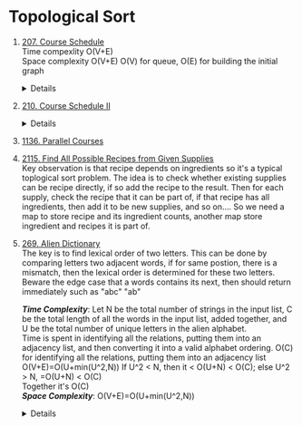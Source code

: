 # Topological Sort
1. [207. Course Schedule](https://leetcode.com/problems/course-schedule)  
    Time compexlity O(V+E)  
    Space complexity O(V+E) O(V) for queue, O(E) for building the initial graph
    <details>

      ```python
    def canFinish(self, numCourses: int, prerequisites: List[List[int]]) -> bool:
        indegree = [0] * numCourses
        adj = [[] for _ in range(numCourses)]
        for curr, pre in prerequisites:
            adj[pre].append(curr)
            indegree[curr] += 1
        
        queue = deque()
        visited = 0
        for i in range(numCourses):
            if indegree[i] == 0:
                queue.append(i)

        while queue:
            node = queue.popleft()
            visited += 1

            for neighbour in adj[node]:
                indegree[neighbour] -= 1
                if indegree[neighbour] == 0:
                    queue.append(neighbour)
        
        return visited == numCourses      
      ```
    </details>

1. [210. Course Schedule II](https://leetcode.com/problems/course-schedule-ii)  
    <details>

      ```python
        def findOrder(self, numCourses: int, prerequisites: List[List[int]]) -> List[int]:
            indegree = [0] * numCourses
            adj = [[] for _ in range(numCourses)]
            for curr, pre in prerequisites:
                adj[pre].append(curr)
                indegree[curr] += 1
    
            queue = deque()
            for i in range(len(indegree)):
                if indegree[i] == 0:
                    queue.append(i)
    
            result = []
            while queue:
                node = queue.popleft()
                result.append(node)
    
                for neighbour in adj[node]:
                    indegree[neighbour] -= 1
                    if indegree[neighbour] == 0:
                        queue.append(neighbour)
    
            return result if len(result) == numCourses else []  
      ```
    </details>
1. [1136. Parallel Courses](https://leetcode.com/problems/parallel-courses)  
1. [2115. Find All Possible Recipes from Given Supplies](https://leetcode.com/problems/find-all-possible-recipes-from-given-supplies)  
    Key observation is that recipe depends on ingredients so it's a typical toplogical sort problem.  The idea is to check whether existing supplies can be recipe directly, if so add the recipe to the result. Then for each supply, check the recipe that it can be part of, if that recipe has all ingredients, then add it to be new supplies, and so on.... So we need a map to store recipe and its ingredient counts, another map store ingredient and recipes it is part of.  
 
1. [269. Alien Dictionary](https://leetcode.com/problems/alien-dictionary)  
    The key is to find lexical order of two letters. This can be done by comparing letters two adjacent words, if for same postion, there is a mismatch, then the lexical order is determined for these two letters.  
    Beware the edge case that a words contains its next, then should return immediately such as "abc" "ab"
     
    ***Time Complexity***: Let N be the total number of strings in the input list, C be the total length of all the words in the input list, added together, and U be the total number of unique letters in the alien alphabet.  
Time is spent in identifying all the relations, putting them into an adjacency list, and then converting it into a valid alphabet ordering.
    O(C) for identifying all the relations, putting them into an adjacency list  
    O(V+E)=O(U+min(U^2,N)) If U^2 < N, then it < O(U+N) < O(C); else U^2 > N, =O(U+N) < O(C)  
    Together it's O(C)  
   ***Space Complexity***: O(V+E)=O(U+min(U^2,N))
    <details>

      ```python
    def alienOrder(self, words: List[str]) -> str:
        # initialize graph
        indegree = Counter()
        adj = {}
        for word in words:
            for ch in word:
                indegree[ch] = 0
                if not ch in adj:
                    adj[ch] = []

        # build graph with dependancy
        for i in range(len(words) - 1):
            currWord = words[i]
            nextWord = words[i + 1]

            for j in range(min(len(currWord), len(nextWord))):
                if currWord[j] != nextWord[j]:
                    adj[currWord[j]].append(nextWord[j])
                    indegree[nextWord[j]] += 1
                    break
                elif j == len(nextWord) - 1 and len(nextWord) < len(currWord):
                    return ""

        queue = deque([c for c in indegree if indegree[c] == 0])

        result = []
        while queue:
            letter = queue.popleft()
            result.append(letter)
            
            for neighbour in adj[letter]:
                indegree[neighbour] -= 1
                if indegree[neighbour] == 0:
                    queue.append(neighbour)

        return "".join(result) if len(result) == len(indegree) else ""
      ```
    </details>
